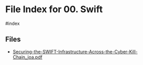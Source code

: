 # File Index for 00. Swift
#index

## Files

- [Securing-the-SWIFT-Infrastructure-Across-the-Cyber-Kill-Chain_joa.pdf](https://github.com/Grado-en-Gestion-de-la-Ciberseguridad/1-Ciberseguridad/blob/main//00.1.%20ORGA/01.%20OSINT/01.%20Practice/00.%20Bank%20of%20Bangladesh/01.%20Data/00.%20Swift/Securing-the-SWIFT-Infrastructure-Across-the-Cyber-Kill-Chain_joa.pdf)
